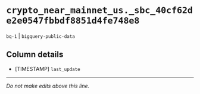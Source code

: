 # `crypto_near_mainnet_us._sbc_40cf62de2e0547fbbdf8851d4fe748e8`
`bq-1` | `bigquery-public-data`

## Column details
* [TIMESTAMP] `last_update`

-------------------------------------------------------------------------------
*Do not make edits above this line.*
